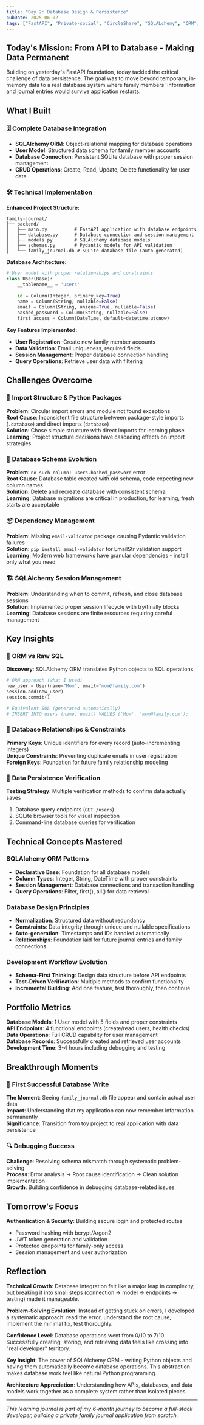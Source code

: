 ```yaml
---
title: "Day 2: Database Design & Persistence"
pubDate: 2025-06-02
tags: ["FastAPI", "Private-social", "CircleShare", "SQLALchemy", "ORM", "Model", "Schemas"]
---
```


## Today's Mission: From API to Database - Making Data Permanent

Building on yesterday's FastAPI foundation, today tackled the critical challenge of data persistence. The goal was to move beyond temporary, in-memory data to a real database system where family members' information and journal entries would survive application restarts.

## What I Built

### 🗄️ **Complete Database Integration**
- **SQLAlchemy ORM**: Object-relational mapping for database operations
- **User Model**: Structured data schema for family member accounts
- **Database Connection**: Persistent SQLite database with proper session management
- **CRUD Operations**: Create, Read, Update, Delete functionality for user data

### 🛠 **Technical Implementation**

**Enhanced Project Structure:**
```
family-journal/
├── backend/
│   ├── main.py          # FastAPI application with database endpoints
│   ├── database.py      # Database connection and session management
│   ├── models.py        # SQLAlchemy database models
│   ├── schemas.py       # Pydantic models for API validation
│   └── family_journal.db # SQLite database file (auto-generated)
```

**Database Architecture:**
```python
# User model with proper relationships and constraints
class User(Base):
    __tablename__ = 'users'
    
    id = Column(Integer, primary_key=True)
    name = Column(String, nullable=False)
    email = Column(String, unique=True, nullable=False)  
    hashed_password = Column(String, nullable=False)
    first_access = Column(DateTime, default=datetime.utcnow)
```

**Key Features Implemented:**
- **User Registration**: Create new family member accounts
- **Data Validation**: Email uniqueness, required fields
- **Session Management**: Proper database connection handling
- **Query Operations**: Retrieve user data with filtering

## Challenges Overcome

### 🐛 **Import Structure & Python Packages**
**Problem**: Circular import errors and module not found exceptions  
**Root Cause**: Inconsistent file structure between package-style imports (`.database`) and direct imports (`database`)  
**Solution**: Chose simple structure with direct imports for learning phase  
**Learning**: Project structure decisions have cascading effects on import strategies

### 🔧 **Database Schema Evolution**
**Problem**: `no such column: users.hashed_password` error  
**Root Cause**: Database table created with old schema, code expecting new column names  
**Solution**: Delete and recreate database with consistent schema  
**Learning**: Database migrations are critical in production; for learning, fresh starts are acceptable

### 📦 **Dependency Management**
**Problem**: Missing `email-validator` package causing Pydantic validation failures  
**Solution**: `pip install email-validator` for EmailStr validation support  
**Learning**: Modern web frameworks have granular dependencies - install only what you need

### 🏗️ **SQLAlchemy Session Management**
**Problem**: Understanding when to commit, refresh, and close database sessions  
**Solution**: Implemented proper session lifecycle with try/finally blocks  
**Learning**: Database sessions are finite resources requiring careful management

## Key Insights

### 🎯 **ORM vs Raw SQL**
**Discovery**: SQLAlchemy ORM translates Python objects to SQL operations
```python
# ORM approach (what I used)
new_user = User(name="Mom", email="mom@family.com")
session.add(new_user)
session.commit()

# Equivalent SQL (generated automatically)
# INSERT INTO users (name, email) VALUES ('Mom', 'mom@family.com');
```

### 🔗 **Database Relationships & Constraints**
**Primary Keys**: Unique identifiers for every record (auto-incrementing integers)  
**Unique Constraints**: Preventing duplicate emails in user registration  
**Foreign Keys**: Foundation for future family relationship modeling

### 💾 **Data Persistence Verification**
**Testing Strategy**: Multiple verification methods to confirm data actually saves
1. Database query endpoints (`GET /users`)
2. SQLite browser tools for visual inspection
3. Command-line database queries for verification

## Technical Concepts Mastered

### **SQLAlchemy ORM Patterns**
- **Declarative Base**: Foundation for all database models
- **Column Types**: Integer, String, DateTime with proper constraints
- **Session Management**: Database connections and transaction handling
- **Query Operations**: Filter, first(), all() for data retrieval

### **Database Design Principles**
- **Normalization**: Structured data without redundancy
- **Constraints**: Data integrity through unique and nullable specifications
- **Auto-generation**: Timestamps and IDs handled automatically
- **Relationships**: Foundation laid for future journal entries and family connections

### **Development Workflow Evolution**
- **Schema-First Thinking**: Design data structure before API endpoints
- **Test-Driven Verification**: Multiple methods to confirm functionality
- **Incremental Building**: Add one feature, test thoroughly, then continue

## Portfolio Metrics

**Database Models**: 1 User model with 5 fields and proper constraints  
**API Endpoints**: 4 functional endpoints (create/read users, health checks)  
**Data Operations**: Full CRUD capability for user management  
**Database Records**: Successfully created and retrieved user accounts  
**Development Time**: 3-4 hours including debugging and testing

## Breakthrough Moments

### 🎉 **First Successful Database Write**
**The Moment**: Seeing `family_journal.db` file appear and contain actual user data  
**Impact**: Understanding that my application can now remember information permanently  
**Significance**: Transition from toy project to real application with data persistence

### 🔍 **Debugging Success**
**Challenge**: Resolving schema mismatch through systematic problem-solving  
**Process**: Error analysis → Root cause identification → Clean solution implementation  
**Growth**: Building confidence in debugging database-related issues

## Tomorrow's Focus

**Authentication & Security**: Building secure login and protected routes
- Password hashing with bcrypt/Argon2
- JWT token generation and validation
- Protected endpoints for family-only access
- Session management and user authorization

## Reflection

**Technical Growth**: Database integration felt like a major leap in complexity, but breaking it into small steps (connection → model → endpoints → testing) made it manageable.

**Problem-Solving Evolution**: Instead of getting stuck on errors, I developed a systematic approach: read the error, understand the root cause, implement the minimal fix, test thoroughly.

**Confidence Level**: Database operations went from 0/10 to 7/10. Successfully creating, storing, and retrieving data feels like crossing into "real developer" territory.

**Key Insight**: The power of SQLAlchemy ORM - writing Python objects and having them automatically become database operations. This abstraction makes database work feel like natural Python programming.

**Architecture Appreciation**: Understanding how APIs, databases, and data models work together as a complete system rather than isolated pieces.

---

*This learning journal is part of my 6-month journey to become a full-stack developer, building a private family journal application from scratch.*